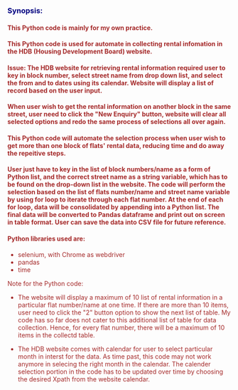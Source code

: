 ### <font color = 'navy'> Synopsis:</font>
#### <font color = 'brown'> This Python code is mainly for my own practice. </font>
#### <font color = 'brown'> This Python code is used for automate in collecting rental infomation in the HDB (Housing Development Board) website.</font>

#### <font color = 'brown'>Issue: The HDB website for retrieving rental information required user to key in block number, select street name from drop down list, and select the from and to dates using its calendar. Website will display a list of record based on the user input.</font>

#### <font color = 'brown'>When user wish to get the rental information on another block in the same street, user need to click the "New Enquiry" button, website will clear all selected options and redo the same process of selections all over again. </font>

#### <font color = 'brown'> This Python code will automate the selection process when user wish to get more than one block of flats' rental data, reducing time and do away the repeitive steps.</font>

#### <font color = 'brown'> User just have to key in the list of block numbers/name as a form of Python list, and the correct street name as a string variable, which has to be found on the drop-down list in the website. The code will perform the selection based on the list of flats number/name and street name variable by using for loop to iterate through each flat number. At the end of each for loop, data will be consolidated by appending into a Python list. The final data will be converted to Pandas dataframe and print out on screen in table format. User can save the data into CSV file for future reference. </font>

#### <font color = 'brown'> Python libraries used are:
* selenium, with Chrome as webdriver
* pandas
* time

Note for the Python code:
- The website will display a maximum of 10 list of rental information in a particular flat number/name at one time. If there are more than 10 items, user need to click the "2" button option to show the next list of table. My code has so far does not cater to this additional list of table for data collection. Hence, for every flat number, there will be a maximum of 10 items in the collectd table.

* The HDB website comes with calendar for user to select particular month in interst for the data. As time past, this code may not work anymore in selecing the right month in the calendar. The calender selection portion in the code has to be updated over time by choosing the desired Xpath from the website calendar.
